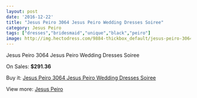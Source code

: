 ```yaml
---
layout: post
date: '2016-12-22'
title: "Jesus Peiro 3064 Jesus Peiro Wedding Dresses Soiree"
category: Jesus Peiro
tags: ["dresses","bridesmaid","unique","black","peiro"]
image: http://img.hectodress.com/9884-thickbox_default/jesus-peiro-3064-jesus-peiro-wedding-dresses-soiree.jpg
---
```

Jesus Peiro 3064 Jesus Peiro Wedding Dresses Soiree

On Sales: **$291.36**
<a href="https://www.hectodress.com/jesus-peiro/4959-jesus-peiro-3064-jesus-peiro-wedding-dresses-soiree.html"><amp-img layout="responsive" width="600" height="600" src="//img.hectodress.com/9884-thickbox_default/jesus-peiro-3064-jesus-peiro-wedding-dresses-soiree.jpg" alt="Jesus Peiro 3064 Jesus Peiro Wedding Dresses Soiree 0" /></a>
<a href="https://www.hectodress.com/jesus-peiro/4959-jesus-peiro-3064-jesus-peiro-wedding-dresses-soiree.html"><amp-img layout="responsive" width="600" height="600" src="//img.hectodress.com/9886-thickbox_default/jesus-peiro-3064-jesus-peiro-wedding-dresses-soiree.jpg" alt="Jesus Peiro 3064 Jesus Peiro Wedding Dresses Soiree 1" /></a>
<a href="https://www.hectodress.com/jesus-peiro/4959-jesus-peiro-3064-jesus-peiro-wedding-dresses-soiree.html"><amp-img layout="responsive" width="600" height="600" src="//img.hectodress.com/9885-thickbox_default/jesus-peiro-3064-jesus-peiro-wedding-dresses-soiree.jpg" alt="Jesus Peiro 3064 Jesus Peiro Wedding Dresses Soiree 2" /></a>

Buy it: [Jesus Peiro 3064 Jesus Peiro Wedding Dresses Soiree](https://www.hectodress.com/jesus-peiro/4959-jesus-peiro-3064-jesus-peiro-wedding-dresses-soiree.html "Jesus Peiro 3064 Jesus Peiro Wedding Dresses Soiree")

View more: [Jesus Peiro](https://www.hectodress.com/81-jesus-peiro "Jesus Peiro")